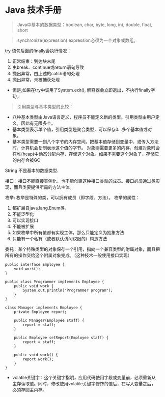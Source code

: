 # Java 技术手册
> Java中基本的数据类型：boolean, char, byte, long, int, double, float, short

> synchronize(expression) expression必须为一个对象或数组。

try 语句后面的finally会执行情况：
1. 正常结束：到达块末尾
2. 由break、continue或return语句导致
3. 抛出异常，由上述的catch语句处理
4. 抛出异常，未被捕获处理
- 但是,如果在try中调用了System.exit(), 解释器会立即退出，不执行finally字句。

> 引用类型与基本类型的比较：
- 八种基本类型由Java语言定义，程序员不能定义新的类型。引用类型由用户定义，因此有无限多个。
- 基本类型表示单个值，引用类型是聚合类型，可以保存0...多个基本值或对象。
- 基本类型需要一到八个字节的内存空间。把基本值存储到变量中，或传入方法时，计算机会复制表示这个值的字节。
对象则需要更多的内存，创建对象时会在堆(heap)中动态分配内存，存储这个对象。如果不需要这个对象了，存储它的内存会被GC

String 不是基本的数据类型.


接口：接口不能直接实例化，也不能创建这种接口类型的成员。接口必须通过类实现，而且类要提供所需的方法主体。

枚举: 枚举是特殊的类，可以拥有成员（即字段、方法）。
枚举的属性：
1. 都扩展自java.lang.Enum类，
2. 不能泛型化
3. 可以实现接口
4. 不能被扩展
5. 如果枚举中所有值都有实现主体，那么只能定义为抽象方法
6. 只能有一个私有（或者默认访问权限的）构造方法


委托：某个特殊类型的对象保存一个引用，指向一个兼容类型的附属对象，而且把所有的操作交给这个附属对象完成。（这种技术一般使用接口实现）

```
public interface Employee {
    void work();
}

public class Programmer implements Employee {
    public void work {
        System.out.println("Programmer program");
    }
}

class Manager implements Employee {
    private Employee report;

    public Manager(Employee staff) {
        report = staff;
    }

    public Employee setReport(Employee staff) {
        report = staff;
    }

    public void work() {
        report.work();
    }
}
```

- volatile关键字：这个关键字指明，应用代码使用字段或变量前，必须重新从主存读取值。同时，修改使用volatile关键字修饰的值后，在写入变量之后，必须存回主内存。

